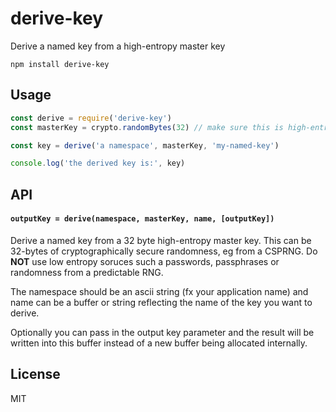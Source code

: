 # derive-key

Derive a named key from a high-entropy master key

```
npm install derive-key
```

## Usage

``` js
const derive = require('derive-key')
const masterKey = crypto.randomBytes(32) // make sure this is high-entropy master key, eg. from a CSPRNG

const key = derive('a namespace', masterKey, 'my-named-key')

console.log('the derived key is:', key)
```

## API

#### `outputKey = derive(namespace, masterKey, name, [outputKey])`

Derive a named key from a 32 byte high-entropy master key. This can be 32-bytes of
cryptographically secure randomness, eg from a CSPRNG. Do **NOT** use low entropy
soruces such a passwords, passphrases or randomness from a predictable RNG.

The namespace should be an ascii string (fx your application name) and name can be a buffer
or string reflecting the name of the key you want to derive.

Optionally you can pass in the output key parameter and the result will be written into this
buffer instead of a new buffer being allocated internally.

## License

MIT
